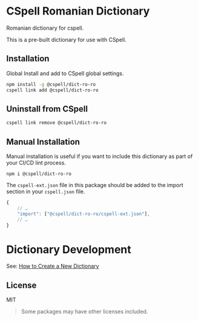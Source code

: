 # CSpell Romanian Dictionary

Romanian dictionary for cspell.

This is a pre-built dictionary for use with CSpell.

## Installation

Global Install and add to CSpell global settings.

```sh
npm install -g @cspell/dict-ro-ro
cspell link add @cspell/dict-ro-ro
```

## Uninstall from CSpell

```sh
cspell link remove @cspell/dict-ro-ro
```

## Manual Installation

Manual installation is useful if you want to include this dictionary as part of your CI/CD lint process.

```
npm i @cspell/dict-ro-ro
```

The `cspell-ext.json` file in this package should be added to the import section in your `cspell.json` file.

```javascript
{
    // …
    "import": ["@cspell/dict-ro-ro/cspell-ext.json"],
    // …
}
```

# Dictionary Development

See: [How to Create a New Dictionary](https://github.com/streetsidesoftware/cspell-dicts#how-to-create-a-new-dictionary)

## License

MIT

> Some packages may have other licenses included.

<!--- @@inject: ../../static/footer.md --->

